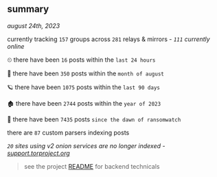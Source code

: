 
## summary
_august 24th, 2023_

currently tracking `157` groups across `281` relays & mirrors - _`111` currently online_

⏲ there have been `16` posts within the `last 24 hours`

🦈 there have been `350` posts within the `month of august`

🪐 there have been `1075` posts within the `last 90 days`

🏚 there have been `2744` posts within the `year of 2023`

🦕 there have been `7435` posts `since the dawn of ransomwatch`

there are `87` custom parsers indexing posts

_`20` sites using v2 onion services are no longer indexed - [support.torproject.org](https://support.torproject.org/onionservices/v2-deprecation/)_

> see the project [README](https://github.com/joshhighet/ransomwatch#ransomwatch--) for backend technicals
